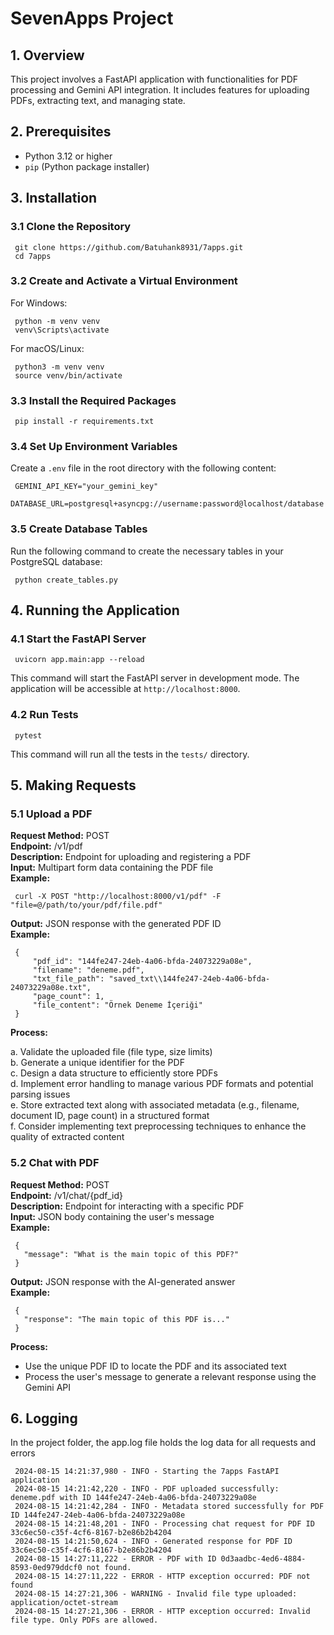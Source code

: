 # SevenApps Project

## 1. Overview

This project involves a FastAPI application with functionalities for PDF processing and Gemini API integration. It includes features for uploading PDFs, extracting text, and managing state.

## 2. Prerequisites

- Python 3.12 or higher
- `pip` (Python package installer)

## 3. Installation

### 3.1 Clone the Repository

     git clone https://github.com/Batuhank8931/7apps.git
     cd 7apps

### 3.2 Create and Activate a Virtual Environment

For Windows:

     python -m venv venv
     venv\Scripts\activate

For macOS/Linux:

     python3 -m venv venv
     source venv/bin/activate

### 3.3 Install the Required Packages

     pip install -r requirements.txt

### 3.4 Set Up Environment Variables

Create a `.env` file in the root directory with the following content:

     GEMINI_API_KEY="your_gemini_key"
     DATABASE_URL=postgresql+asyncpg://username:password@localhost/database

### 3.5 Create Database Tables

Run the following command to create the necessary tables in your PostgreSQL database:

     python create_tables.py

## 4. Running the Application

### 4.1 Start the FastAPI Server

     uvicorn app.main:app --reload

This command will start the FastAPI server in development mode. The application will be accessible at `http://localhost:8000`.

### 4.2 Run Tests

     pytest

This command will run all the tests in the `tests/` directory.

## 5. Making Requests

### 5.1 Upload a PDF

**Request Method:** POST  
**Endpoint:** /v1/pdf  
**Description:** Endpoint for uploading and registering a PDF  
**Input:** Multipart form data containing the PDF file  
**Example:**

     curl -X POST "http://localhost:8000/v1/pdf" -F "file=@/path/to/your/pdf/file.pdf"

**Output:** JSON response with the generated PDF ID  
**Example:**

     {
         "pdf_id": "144fe247-24eb-4a06-bfda-24073229a08e",
         "filename": "deneme.pdf",
         "txt_file_path": "saved_txt\\144fe247-24eb-4a06-bfda-24073229a08e.txt",
         "page_count": 1,
         "file_content": "Örnek Deneme İçeriği"
     }

**Process:**

a. Validate the uploaded file (file type, size limits)  
b. Generate a unique identifier for the PDF  
c. Design a data structure to efficiently store PDFs  
d. Implement error handling to manage various PDF formats and potential parsing issues  
e. Store extracted text along with associated metadata (e.g., filename, document ID, page count) in a structured format  
f. Consider implementing text preprocessing techniques to enhance the quality of extracted content  

### 5.2 Chat with PDF

**Request Method:** POST  
**Endpoint:** /v1/chat/{pdf_id}  
**Description:** Endpoint for interacting with a specific PDF  
**Input:** JSON body containing the user's message  
**Example:**

     {
       "message": "What is the main topic of this PDF?"
     }

**Output:** JSON response with the AI-generated answer  
**Example:**

     {
       "response": "The main topic of this PDF is..."
     }

**Process:**

- Use the unique PDF ID to locate the PDF and its associated text  
- Process the user's message to generate a relevant response using the Gemini API

## 6. Logging

In the project folder, the app.log file holds the log data for all requests and errors 

     2024-08-15 14:21:37,980 - INFO - Starting the 7apps FastAPI application
     2024-08-15 14:21:42,220 - INFO - PDF uploaded successfully: deneme.pdf with ID 144fe247-24eb-4a06-bfda-24073229a08e
     2024-08-15 14:21:42,284 - INFO - Metadata stored successfully for PDF ID 144fe247-24eb-4a06-bfda-24073229a08e
     2024-08-15 14:21:48,201 - INFO - Processing chat request for PDF ID 33c6ec50-c35f-4cf6-8167-b2e86b2b4204
     2024-08-15 14:21:50,624 - INFO - Generated response for PDF ID 33c6ec50-c35f-4cf6-8167-b2e86b2b4204
     2024-08-15 14:27:11,222 - ERROR - PDF with ID 0d3aadbc-4ed6-4884-8593-0ed979ddcf0 not found.
     2024-08-15 14:27:11,222 - ERROR - HTTP exception occurred: PDF not found
     2024-08-15 14:27:21,306 - WARNING - Invalid file type uploaded: application/octet-stream
     2024-08-15 14:27:21,306 - ERROR - HTTP exception occurred: Invalid file type. Only PDFs are allowed.

